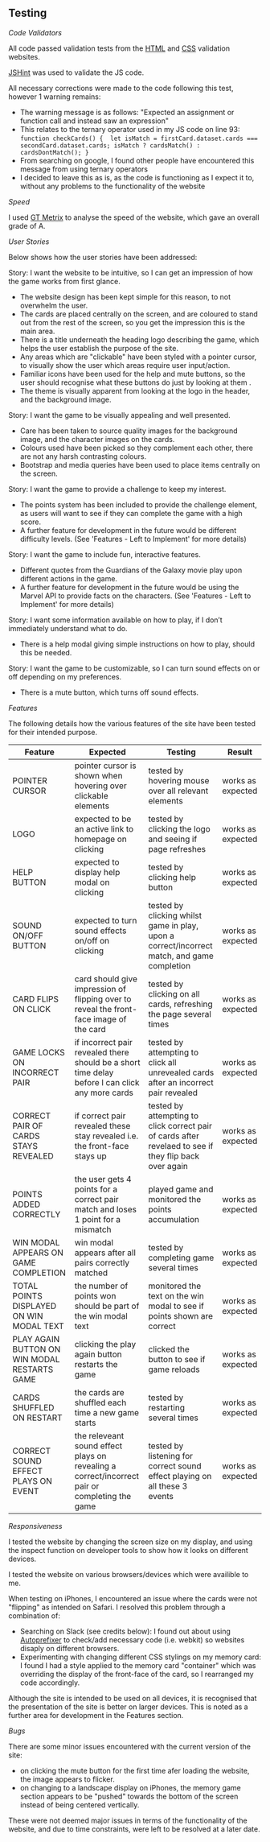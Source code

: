 ## Testing

_Code Validators_

All code passed validation tests from the [HTML](https://validator.w3.org/) and [CSS](https://jigsaw.w3.org/css-validator/) validation websites.

[JSHint](https://jshint.com/) was used to validate the JS code. 

All necessary corrections were made to the code following this test, however 1 warning remains:
 - The warning message is as follows: "Expected an assignment or function call and instead saw an expression"
 - This relates to the ternary operator used in my JS code on line 93:
        ```
        function checkCards() { 
        let isMatch = firstCard.dataset.cards === secondCard.dataset.cards;
        isMatch ? cardsMatch() : cardsDontMatch();
        }
        ``` 
 - From searching on google, I found other people have encountered this message from using ternary operators
 - I decided to leave this as is, as the code is functioning as I expect it to, without any problems to the functionality of the website

_Speed_

I used [GT Metrix](https://gtmetrix.com/) to analyse the speed of the website, which gave an overall grade of A.

_User Stories_

Below shows how the user stories have been addressed:

Story: I want the website to be intuitive, so I can get an impression of how the game works from first glance.
* The website design has been kept simple for this reason, to not overwhelm the user.
* The cards are placed centrally on the screen, and are coloured to stand out from the rest of the screen, so you get the impression this is the main area.
* There is a title underneath the heading logo describing the game, which helps the user establish the purpose of the site.
* Any areas which are "clickable" have been styled with a pointer cursor, to visually show the user which areas require user input/action.
* Familiar icons have been used for the help and mute buttons, so the user should recognise what these buttons do just by looking at them	.
* The theme is visually apparent from looking at the logo in the header, and the background image.

Story: I want the game to be visually appealing and well presented.
* Care has been taken to source quality images for the background image, and the character images on the cards.
* Colours used have been picked so they complement each other, there are not any harsh contrasting colours.
* Bootstrap and media queries have been used to place items centrally on the screen.

Story: I want the game to provide a challenge to keep my interest.
* The points system has been included to provide the challenge element, as users will want to see if they can complete the game with a high score.
* A further feature for development in the future would be different difficulty levels. (See 'Features - Left to Implement' for more details)
   
Story: I want the game to include fun, interactive features.
* Different quotes from the Guardians of the Galaxy movie play upon different actions in the game.
* A further feature for development in the future would be using the Marvel API to provide facts on the characters. (See 'Features - Left to Implement' for more details)
    
Story: I want some information available on how to play, if I don’t immediately understand what to do.
* There is a help modal giving simple instructions on how to play, should this be needed.
   
Story: I want the game to be customizable, so I can turn sound effects on or off depending on my preferences.
* There is a mute button, which turns off sound effects.

_Features_

The following details how the various features of the site have been tested for their intended purpose.

Feature | Expected | Testing | Result 
------- | -------- | ------- | ------
POINTER CURSOR | pointer cursor is shown when hovering over clickable elements | tested by hovering mouse over all relevant elements | works as expected
LOGO | expected to be an active link to homepage on clicking | tested by clicking the logo and seeing if page refreshes | works as expected
HELP BUTTON | expected to display help modal on clicking | tested by clicking help button | works as expected
SOUND ON/OFF BUTTON | expected to turn sound effects on/off on clicking | tested by clicking whilst game in play, upon a correct/incorrect match, and game completion | works as expected
CARD FLIPS ON CLICK | card should give impression of flipping over to reveal the front-face image of the card | tested by clicking on all cards, refreshing the page several times | works as expected
GAME LOCKS ON INCORRECT PAIR | if incorrect pair revealed there should be a short time delay before I can click any more cards | tested by attempting to click all unrevealed cards after an incorrect pair revealed | works as expected
CORRECT PAIR OF CARDS STAYS REVEALED | if correct pair revealed these stay revealed i.e. the front-face stays up | tested by attempting to click correct pair of cards after revelaed to see if they flip back over again | works as expected
POINTS ADDED CORRECTLY | the user gets 4 points for a correct pair match and loses 1 point for a mismatch | played game and monitored the points accumulation | works as expected
WIN MODAL APPEARS ON GAME COMPLETION | win modal appears after all pairs correctly matched | tested by completing game several times | works as expected
TOTAL POINTS DISPLAYED ON WIN MODAL TEXT | the number of points won should be part of the win modal text | monitored the text on the win modal to see if points shown are correct | works as expected
PLAY AGAIN BUTTON ON WIN MODAL RESTARTS GAME | clicking the play again button restarts the game | clicked the button to see if game reloads | works as expected
CARDS SHUFFLED ON RESTART | the cards are shuffled each time a new game starts | tested by restarting several times | works as expected
CORRECT SOUND EFFECT PLAYS ON EVENT | the releveant sound effect plays on revealing a correct/incorrect pair or completing the game | tested by listening for correct sound effect playing on all these 3 events | works as expected

_Responsiveness_

I tested the website by changing the screen size on my display, and using the inspect function on developer tools to show how it looks on different devices.

I tested the website on various browsers/devices which were availible to me.

When testing on iPhones, I encountered an issue where the cards were not "flipping" as intended on Safari. I resolved this problem through a combination of:
- Searching on Slack (see credits below): I found out about using [Autoprefixer](https://autoprefixer.github.io/) to check/add necessary code (i.e. webkit) so websites disaply on different browsers.
- Experimenting with changing different CSS stylings on my memory card: I found I had a style applied to the memory card "container" which was overriding the display of the front-face of the card, so I rearranged my code accordingly.

Although the site is intended to be used on all devices, it is recognised that the presentation of the site is better on larger devices. This is noted as a further area for development in the Features section.

_Bugs_

There are some minor issues encountered with the current version of the site:
 - on clicking the mute button for the first time afer loading the website, the image appears to flicker.
 - on changing to a landscape display on iPhones, the memory game section appears to be "pushed" towards the bottom of the screen instead of being centered vertically.

These were not deemed major issues in terms of the functionality of the website, and due to time constraints, were left to be resolved at a later date.